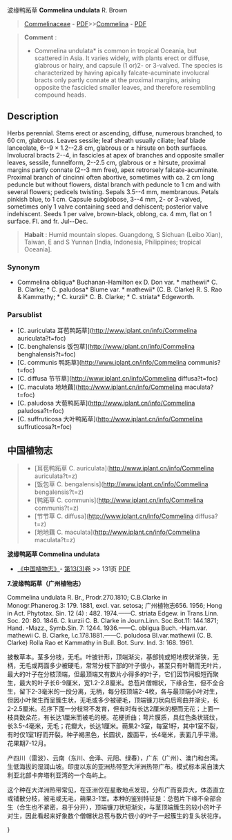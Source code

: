 波缘鸭跖草 **Commelina undulata** R. Brown

> [Commelinaceae](http://www.iplant.cn/info/Commelinaceae?t=foc) - [PDF](http://www.iplant.cn/foc/pdf/Commelinaceae.pdf)>>[Commelina](http://www.iplant.cn/info/Commelina?t=foc) - [PDF](http://www.iplant.cn/foc/pdf/Commelina.pdf)


> **Comment** : 
> * Commelina undulata* is common in tropical Oceania, but scattered in Asia. It varies widely, with plants erect or diffuse, glabrous or hairy, and capsule (1 or)2- or 3-valved. The species is characterized by having apically falcate-acuminate involucral bracts only partly connate at the proximal margins, arising opposite the fascicled smaller leaves, and therefore resembling compound heads.

## Description

Herbs perennial. Stems erect or ascending, diffuse, numerous branched, to 60 cm, glabrous. Leaves sessile; leaf sheath usually ciliate; leaf blade lanceolate, 6--9 × 1.2--2.8 cm, glabrous or ± hirsute on both surfaces. Involucral bracts 2--4, in fascicles at apex of branches and opposite smaller leaves, sessile, funnelform, 2--2.5 cm, glabrous or ± hirsute, proximal margins partly connate (2--3 mm free), apex retrorsely falcate-acuminate. Proximal branch of cincinni often abortive, sometimes with ca. 2 cm long peduncle but without flowers, distal branch with peduncle to 1 cm and with several flowers; pedicels twisting. Sepals 3.5--4 mm, membranous. Petals pinkish blue, to 1 cm. Capsule subglobose, 3--4 mm, 2- or 3-valved, sometimes only 1 valve containing seed and dehiscent; posterior valve indehiscent. Seeds 1 per valve, brown-black, oblong, ca. 4 mm, flat on 1 surface. Fl. and fr. Jul--Dec.


> **Habait** : 
> Humid mountain slopes. Guangdong, S Sichuan (Leibo Xian), Taiwan, E and S Yunnan [India, Indonesia, Philippines; tropical Oceania].

### Synonym
* Commelina obliqua* Buchanan-Hamilton ex D. Don var. * mathewii* C. B. Clarke; * C. paludosa* Blume var. * mathewii* (C. B. Clarke) R. S. Rao & Kammathy; * C. kurzii* C. B. Clarke; * C. striata* Edgeworth.



### Parsublist

* [C.  auriculata  耳苞鸭跖草](http://www.iplant.cn/info/Commelina auriculata?t=foc)
* [C.  benghalensis  饭包草](http://www.iplant.cn/info/Commelina benghalensis?t=foc)
* [C.  communis  鸭跖草](http://www.iplant.cn/info/Commelina communis?t=foc)
* [C.  diffusa  节节草](http://www.iplant.cn/info/Commelina diffusa?t=foc)
* [C.  maculata  地地藕](http://www.iplant.cn/info/Commelina maculata?t=foc)
* [C.  paludosa  大苞鸭跖草](http://www.iplant.cn/info/Commelina paludosa?t=foc)
* [C.  suffruticosa  大叶鸭跖草](http://www.iplant.cn/info/Commelina suffruticosa?t=foc)


## 中国植物志

> * [耳苞鸭跖草  C.  auriculata](http://www.iplant.cn/info/Commelina auriculata?t=z)
> * [饭包草  C.  bengalensis](http://www.iplant.cn/info/Commelina bengalensis?t=z)
> * [鸭跖草  C.  communis](http://www.iplant.cn/info/Commelina communis?t=z)
> * [节节草  C.  diffusa](http://www.iplant.cn/info/Commelina diffusa?t=z)
> * [地地藕  C.  maculata](http://www.iplant.cn/info/Commelina maculata?t=z)


**波缘鸭跖草 Commelina undulata**

* [《中国植物志》](http://www.iplant.cn/frps)- [第13(3)卷](http://www.iplant.cn/frps/vol/13(3)) >> 131页 [PDF](http://www.iplant.cn/frps/pdf/13(3)/131a.pdf)


**7.波缘鸭跖草（广州植物志）**

Commelina undulata R. Br., Prodr.270.1810; C.B.Clarke in Monogr.Phanerog.3: 179. 1881, excl. var. setosa; 广州植物志656. 1956; Hong in Act. Phytotax. Sin. 12 (4) : 482. 1974.——C. striata Edgew. in Trans.Linn. Soc. 20: 80. 1846. C. kurzii C. B. Clarke in Journ.Linn. Soc.Bot.11: 144.1871; Hand. -Mazz., Symb.Sin. 7: 1244. 1936.——C. obligua Buch. -Ham.var. mathewii C. B. Clarke, l.c.178.1881.——C. poludosa Bl.var.mathewii (C. B. Clarke) Rolla Rao et Kammathy in Bull. Bot. Surv. Ind. 3: 168. 1961.

披散草本。茎多分枝，无毛。叶披针形，顶端渐尖，基部钝或短地楔状渐狭，无柄，无毛或两面多少被硬毛，常常分枝下部的叶子很小，甚至只有叶鞘而无叶片，最大的叶子在分枝顶端，但最顶端又有数片小得多的叶子，它们因节间极短而聚生，最大的叶子长6-9厘米，宽1.2-2.8厘米。总苞片僧帽状，下缘合生，但不全合生，留下2-3毫米的一段分离，无柄，每分枝顶端2-4枚，各与最顶端小叶对生，但因小叶聚生而呈簇生状，无毛或多少被硬毛，顶端镰刀状向后弯曲并渐尖，长2-2.5厘米。花序下面一分枝常不发育，但有时有长达2厘米的梗而无花；上面一枝具数朵花，有长达1厘米而被毛的梗。花梗折曲；萼片膜质，具红色条状斑纹，长3.5-4毫米，无毛；花瓣大，长达1厘米。蒴果2-3室，每室1籽，其中1室不裂，有时仅1室1籽而开裂。种子褐黑色，长圆状，腹面平，长4毫米，表面几乎平滑。花果期7-12月。

产四川（雷波）、云南（东川、会泽、元阳、绿春），广东（广州）、澳门和台湾。生低海拔的湿润山坡。印度以东的亚洲热带至大洋洲热带广布。模式标本采自澳大利亚北部卡奔塔利亚湾的一个岛屿上。

这个种在大洋洲热带常见，在亚洲仅在星散地点发现，分布广而变异大，体态直立或铺散分枝，被毛或无毛，蒴果3-1室。本种的鉴别特征是：总苞片下缘不全部合生（合生也不紧密，易于分开），顶端镰刀状短渐尖，与茎顶端簇生的较小的叶子对生，因此看起来好象数个僧帽状总苞与数片很小的叶子一起簇生的复头状花序。



}